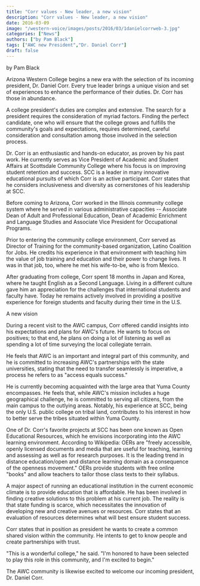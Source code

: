 ```yaml
---
title: "Corr values - New leader, a new vision"
description: "Corr values - New leader, a new vision"
date: 2016-03-09
image: "/western-voice/images/posts/2016/03/1danielcorrweb-3.jpg"
categories: ["News"]
authors: ["by Pam Black"]
tags: ["AWC new President","Dr. Daniel Corr"]
draft: false
---
```

by Pam Black

Arizona Western College begins a new era with the selection of its incoming president, Dr. Daniel Corr. Every true leader brings a unique vision and set of experiences to enhance the performance of their duties. Dr. Corr has those in abundance.

A college president's duties are complex and extensive. The search for a president requires the consideration of myriad factors. Finding the perfect candidate, one who will ensure that the college grows and fulfills the community's goals and expectations, requires determined, careful consideration and consultation among those involved in the selection process.

Dr. Corr is an enthusiastic and hands-on educator, as proven by his past work. He currently serves as Vice President of Academic and Student Affairs at Scottsdale Community College where his focus is on improving student retention and success. SCC is a leader in many innovative educational pursuits of which Corr is an active participant. Corr states that he considers inclusiveness and diversity as cornerstones of his leadership at SCC.

Before coming to Arizona, Corr worked in the Illinois community college system where he served in various administrative capacities -- Associate Dean of Adult and Professional Education, Dean of Academic Enrichment and Language Studies and Associate Vice President for Occupational Programs.

Prior to entering the community college environment, Corr served as Director of Training for the community-based organization, Latino Coalition for Jobs. He credits his experience in that environment with teaching him the value of job training and education and their power to change lives. It was in that job, too, where he met his wife-to-be, who is from Mexico.

After graduating from college, Corr spent 18 months in Japan and Korea, where he taught English as a Second Language. Living in a different culture gave him an appreciation for the challenges that international students and faculty have. Today he remains actively involved in providing a positive experience for foreign students and faculty during their time in the U.S.

A new vision

During a recent visit to the AWC campus, Corr offered candid insights into his expectations and plans for AWC's future. He wants to focus on positives; to that end, he plans on doing a lot of listening as well as spending a lot of time surveying the local collegiate terrain.

He feels that AWC is an important and integral part of this community, and he is committed to increasing AWC's partnerships with the state universities, stating that the need to transfer seamlessly is imperative, a process he refers to as "access equals success."

He is currently becoming acquainted with the large area that Yuma County encompasses. He feels that, while AWC's mission includes a huge geographical challenge, he is committed to serving all citizens, from the main campus to the outlying areas. Notably, his experience at SCC, being the only U.S. public college on tribal land, contributes to his interest in how to better serve the tribes situated within Yuma County.

One of Dr. Corr's favorite projects at SCC has been one known as Open Educational Resources, which he envisions incorporating into the AWC learning environment. According to Wikipedia: OERs are "freely accessible, openly licensed documents and media that are useful for teaching, learning and assessing as well as for research purposes. It is the leading trend in distance education/open and distance learning domain as a consequence of the openness movement." OERs provide students with free online "books" and allow teachers to tailor those class texts to their syllabus.

A major aspect of running an educational institution in the current economic climate is to provide education that is affordable. He has been involved in finding creative solutions to this problem at his current job. The reality is that state funding is scarce, which necessitates the innovation of developing new and creative avenues or resources. Corr states that an evaluation of resources determines what will best ensure student success.

Corr states that in position as president he wants to create a common shared vision within the community. He intents to get to know people and create partnerships with trust.

"This is a wonderful college," he said. "I'm honored to have been selected to play this role in this community, and I'm excited to begin."

The AWC community is likewise excited to welcome our incoming president, Dr. Daniel Corr.